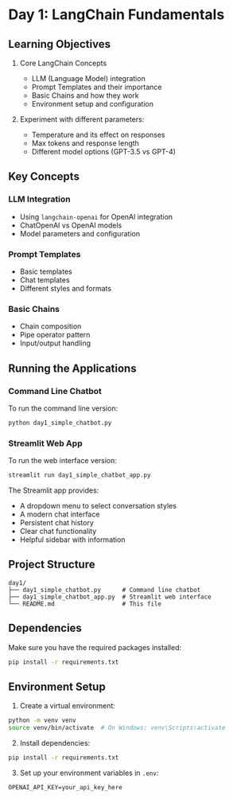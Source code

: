 # Day 1: LangChain Fundamentals

## Learning Objectives
1. Core LangChain Concepts
   - LLM (Language Model) integration
   - Prompt Templates and their importance
   - Basic Chains and how they work
   - Environment setup and configuration

2. Experiment with different parameters:
   - Temperature and its effect on responses
   - Max tokens and response length
   - Different model options (GPT-3.5 vs GPT-4)

## Key Concepts

### LLM Integration
- Using `langchain-openai` for OpenAI integration
- ChatOpenAI vs OpenAI models
- Model parameters and configuration

### Prompt Templates
- Basic templates
- Chat templates
- Different styles and formats

### Basic Chains
- Chain composition
- Pipe operator pattern
- Input/output handling

## Running the Applications

### Command Line Chatbot
To run the command line version:
```bash
python day1_simple_chatbot.py
```

### Streamlit Web App
To run the web interface version:
```bash
streamlit run day1_simple_chatbot_app.py
```

The Streamlit app provides:
- A dropdown menu to select conversation styles
- A modern chat interface
- Persistent chat history
- Clear chat functionality
- Helpful sidebar with information

## Project Structure
```
day1/
├── day1_simple_chatbot.py      # Command line chatbot
├── day1_simple_chatbot_app.py  # Streamlit web interface
└── README.md                   # This file
```

## Dependencies
Make sure you have the required packages installed:
```bash
pip install -r requirements.txt
```

## Environment Setup
1. Create a virtual environment:
```bash
python -m venv venv
source venv/bin/activate  # On Windows: venv\Scripts\activate
```

2. Install dependencies:
```bash
pip install -r requirements.txt
```

3. Set up your environment variables in `.env`:
```
OPENAI_API_KEY=your_api_key_here
``` 
